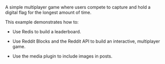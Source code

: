 A simple multiplayer game where users compete to capture and hold a digital flag for the longest amount of time.

This example demonstrates how to:

* Use Redis to build a leaderboard.

* Use Reddit Blocks and the Reddit API to build an interactive, multiplayer game.

* Use the media plugin to include images in posts.
